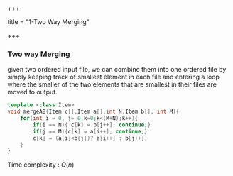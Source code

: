+++

title = "1-Two Way Merging"

+++

### Two way Merging

given two ordered input file, we can combine them into one ordered file by simply keeping track of smallest element in each file and entering a loop where the smaller of the two elements that are smallest in their files are moved to output.

````c++
template <class Item>
void mergeAB(Item c[],Item a[],int N,Item b[], int M){
    for(int i = 0, j= 0,k=0;k<(M+N);k++){
        if(i == N){ c[k] = b[j++]; continue;}
        if(j == M){c[k] = a[i++]; continue;}
        c[k] = (a[i]<b[j])? a[i++] : b[j++];
    }
}
````

Time complexity : $O(n)$

